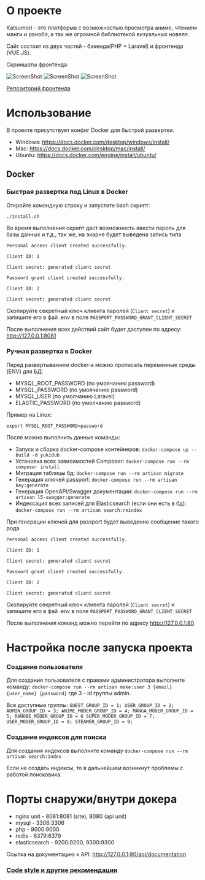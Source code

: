 # О проекте
Katsumori - это платформа с возможностью просмотра аниме, чтением манги и ранобэ, а так же огромной библиотекой визуальных новелл.

Сайт состоит из двух частей - бэкенда(PHP + Laravel) и фронтенда (VUE.JS).

Скриншоты фронтенда:

![ScreenShot](https://i.ibb.co/7r1XFPC/image-2021-12-05-21-30-45.png)
![ScreenShot](https://i.ibb.co/D1HvJvP/image-2021-12-05-21-37-17.png)
![ScreenShot](https://i.ibb.co/zSQJRYq/image-2021-12-05-22-58-02.png)

[Репозиторий фронтенда](https://github.com/katsumorifun/katsumori-frontend)
# Использование

В проекте присутствует конфиг Docker для быстрой развертки.
- Windows: https://docs.docker.com/desktop/windows/install/
- Mac: https://docs.docker.com/desktop/mac/install/
- Ubuntu: https://docs.docker.com/engine/install/ubuntu/

## Docker

### Быстрая развертка под Linux в Docker

Откройте командную строку и запустите bash скрипт:
```
./install.sh
```

Во время выполнения скрипт даст возможность ввести пароль для базы данных и т.д., так же, на экарне будет выведена запись типа


`Personal access client created successfully.`

`Client ID: 1`

`Client secret: generated client secret`

`Password grant client created successfully.`

`Client ID: 2`

`Client secret: generated client secret`

Скопируйте секретный ключ клиента паролей (`Client secret`) и запишите его в фай .env в поле `PASSPORT_PASSWORD_GRANT_CLIENT_SECRET` 

После выполнения всех действий сайт будет доступен по адресу: http://127.0.0.1:8081

### Ручная развертка  в Docker

Перед развертыванием docker-а можно прописать переменные среды (ENV) для БД: 
- MYSQL_ROOT_PASSWORD (по умолчанию password)
- MYSQL_PASSWORD (по умолчанию password)
- MYSQL_USER (по умолчанию Laravel)
- ELASTIC_PASSWORD (по умолчанию password)

Пример на Linux:
````
export MYSQL_ROOT_PASSWORD=password
````

После можно выполнить данные команды:
- Запуск и сборка docker-compose контейнеров: ````docker-compose up --build -d yukidub````
- Установка всех зависимостей Composer: ````docker-compose run --rm composer install````
- Миграция таблицы бд: ````docker-compose run --rm artisan migrate````
- Генерация ключей passport: ````docker-compose run --rm artisan key:generate````
- Генерация OpenAPI/Swagger документации: ````docker-compose run --rm artisan l5-swagger:generate````
- Индексация всех записей для Elasticsearch (если они есть в бд): ````docker-compose run --rm artisan search:reindex````


При генерации ключей для passport будет выведенно сообщение такого рода

`Personal access client created successfully.`

`Client ID: 1`

`Client secret: generated client secret`

`Password grant client created successfully.`

`Client ID: 2`

`Client secret: generated client secret`

Скопируйте секретный ключ клиента паролей (`Client secret`) и запишите его в фай .env в поле `PASSPORT_PASSWORD_GRANT_CLIENT_SECRET`

После выполнения команд можно перейти по адресу http://127.0.0.1:80.

# Настройка после запуска проекта

### Создание пользователя
Для создания пользователя с правами администратора выполните команду:
``docker-compose run --rm artisan make:user 3 {email} {user_name} {password}``
где 3 - id группы admin.

Все доступные группы:
`GUEST_GROUP_ID = 1;
USER_GROUP_ID = 2;
ADMIN_GROUP_ID = 3;
ANIME_MODER_GROUP_ID = 4;
MANGA_MODER_GROUP_ID = 5;
RANOBE_MODER_GROUP_ID = 6
SUPER_MODER_GROUP_ID = 7;
USER_MODER_GROUP_ID = 8;
STEAMER_GROUP_ID = 9;`

### Создание индексов для поиска 
Для создания индексов выполните команду ``docker-compose run --rm artisan search:index``

Если не создать индексы, то в дальнейшем возникнут проблемы с работой поисковика.


# Порты снаружи/внутри докера
- nginx unit - 8081:8081 (site), 8080 (api unit)
- mysql - 3306:3306
- php - 9000:9000
- redis - 6379:6379
- elasticsearch - 9200:9200, 9300:9300

Ссылка на документацию к API: http://127.0.0.1:80/api/documentation

### [Code style и другие рекомендации](https://github.com/YukiDub/php-conventions)